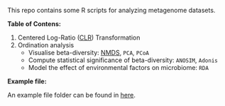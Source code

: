This repo contains some R scripts for analyzing metagenome datasets.

**Table of Contens:**

1. Centered Log-Ratio ([<u>CLR</u>](./Scripts/CLR.R)) Transformation
2. Ordination analysis
    - Visualise beta-diversity: [<u>NMDS</u>](./Scripts/NMDS_analysis.R), `PCA`, `PCoA`
    - Compute statistical significance of beta-diversity: `ANOSIM`, `Adonis`
    - Model the effect of environmental factors on microbiome: `RDA`

**Example file:**

An example file folder can be found in [<u>here</u>](./Example_files/).